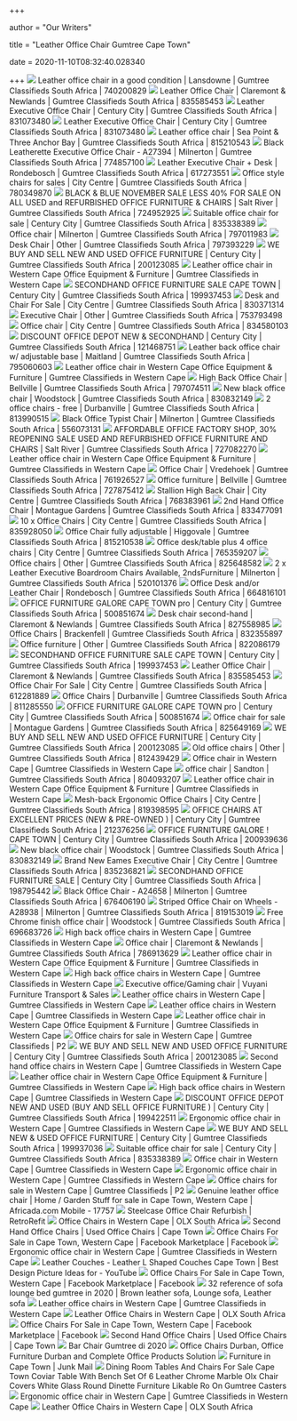 +++
        
author = "Our Writers"
        
title = "Leather Office Chair Gumtree Cape Town"
        
date = 2020-11-10T08:32:40.028340
        
+++
[ ![](https://i.ebayimg.com/images/g/HiMAAOSwdnhe2ASU/s-l800.jpg)](https://i.ebayimg.com/images/g/HiMAAOSwdnhe2ASU/s-l800.jpg) Leather office chair in a good condition | Lansdowne | Gumtree Classifieds  South Africa | 740200829
[ ![](https://i.ebayimg.com/images/g/5aUAAOSwK1xfqRbE/s-l800.jpg)](https://i.ebayimg.com/images/g/5aUAAOSwK1xfqRbE/s-l800.jpg) Leather Office Chair | Claremont & Newlands | Gumtree Classifieds South  Africa | 835585453
[ ![](https://i.ebayimg.com/images/g/sdQAAOSwQC1fn6tg/s-l800.jpg)](https://i.ebayimg.com/images/g/sdQAAOSwQC1fn6tg/s-l800.jpg) Leather Executive Office Chair | Century City | Gumtree Classifieds South  Africa | 831073480
[ ![](https://i.ebayimg.com/images/g/jzUAAOSw-k1fn6tr/s-l800.jpg)](https://i.ebayimg.com/images/g/jzUAAOSw-k1fn6tr/s-l800.jpg) Leather Executive Office Chair | Century City | Gumtree Classifieds South  Africa | 831073480
[ ![](https://i.ebayimg.com/images/g/4LoAAOSw2M9feviN/s-l800.jpg)](https://i.ebayimg.com/images/g/4LoAAOSw2M9feviN/s-l800.jpg) Leather office chair | Sea Point & Three Anchor Bay | Gumtree Classifieds  South Africa | 815210543
[ ![](https://i.ebayimg.com/images/g/PpEAAOSwudpfNWBF/s-l800.jpg)](https://i.ebayimg.com/images/g/PpEAAOSwudpfNWBF/s-l800.jpg) Black Leatherette Executive Office Chair - A27394 | Milnerton | Gumtree  Classifieds South Africa | 774857100
[ ![](https://i.ebayimg.com/images/g/aCcAAOSwpbhdtnn~/s-l800.jpg)](https://i.ebayimg.com/images/g/aCcAAOSwpbhdtnn~/s-l800.jpg) Leather Executive Chair + Desk | Rondebosch | Gumtree Classifieds South  Africa | 617273551
[ ![](https://i.ebayimg.com/images/g/RcIAAOSwVXJfLv9J/s-l800.jpg)](https://i.ebayimg.com/images/g/RcIAAOSwVXJfLv9J/s-l800.jpg) Office style chairs for sales | City Centre | Gumtree Classifieds South  Africa | 780349870
[ ![](https://i.ebayimg.com/images/g/tm8AAOSwR4herrNL/s-l800.jpg)](https://i.ebayimg.com/images/g/tm8AAOSwR4herrNL/s-l800.jpg) BLACK & BLUE NOVEMBER SALE LESS 40% FOR SALE ON ALL USED and REFURBISHED OFFICE  FURNITURE & CHAIRS | Salt River | Gumtree Classifieds South Africa |  724952925
[ ![](https://i.ebayimg.com/images/g/u-YAAOSwjN5fqNNd/s-l800.jpg)](https://i.ebayimg.com/images/g/u-YAAOSwjN5fqNNd/s-l800.jpg) Suitable office chair for sale | Century City | Gumtree Classifieds South  Africa | 835338389
[ ![](https://i.ebayimg.com/images/g/lNkAAOSw9wpfUi1H/s-l800.jpg)](https://i.ebayimg.com/images/g/lNkAAOSw9wpfUi1H/s-l800.jpg) Office chair | Milnerton | Gumtree Classifieds South Africa | 797011983
[ ![](https://i.ebayimg.com/images/g/FvUAAOSw2lxfU1g6/s-l800.jpg)](https://i.ebayimg.com/images/g/FvUAAOSw2lxfU1g6/s-l800.jpg) Desk Chair | Other | Gumtree Classifieds South Africa | 797393229
[ ![](https://i.ebayimg.com/images/g/LdMAAOSwkNRdtrWZ/s-l800.jpg)](https://i.ebayimg.com/images/g/LdMAAOSwkNRdtrWZ/s-l800.jpg) WE BUY AND SELL NEW AND USED OFFICE FURNITURE | Century City | Gumtree  Classifieds South Africa | 200123085
[ ![](https://i.ebayimg.com/images/g/Em8AAOSw4iVfWOja/s-l400.jpg)](https://i.ebayimg.com/images/g/Em8AAOSw4iVfWOja/s-l400.jpg) Leather office chair in Western Cape Office Equipment & Furniture | Gumtree  Classifieds in Western Cape
[ ![](https://i.ebayimg.com/images/g/c5cAAOSwIQdZN-2Q/s-l800.jpg)](https://i.ebayimg.com/images/g/c5cAAOSwIQdZN-2Q/s-l800.jpg) SECONDHAND OFFICE FURNITURE SALE CAPE TOWN | Century City | Gumtree  Classifieds South Africa | 199937453
[ ![](https://i.ebayimg.com/images/g/deQAAOSwNNFfnTuj/s-l800.jpg)](https://i.ebayimg.com/images/g/deQAAOSwNNFfnTuj/s-l800.jpg) Desk and Chair For Sale | City Centre | Gumtree Classifieds South Africa |  830371314
[ ![](https://i.ebayimg.com/images/g/i0MAAOSw5ERe9mFu/s-l800.jpg)](https://i.ebayimg.com/images/g/i0MAAOSw5ERe9mFu/s-l800.jpg) Executive Chair | Other | Gumtree Classifieds South Africa | 753793498
[ ![](https://i.ebayimg.com/images/g/LFEAAOSwbVVfpn7n/s-l800.jpg)](https://i.ebayimg.com/images/g/LFEAAOSwbVVfpn7n/s-l800.jpg) Office chair | City Centre | Gumtree Classifieds South Africa | 834580103
[ ![](https://i.ebayimg.com/images/g/omYAAOSwNRdX88OL/s-l800.jpg)](https://i.ebayimg.com/images/g/omYAAOSwNRdX88OL/s-l800.jpg) DISCOUNT OFFICE DEPOT NEW & SECONDHAND | Century City | Gumtree Classifieds  South Africa | 121468751
[ ![](https://i.ebayimg.com/images/g/d6cAAOSwZMNfTjZa/s-l800.jpg)](https://i.ebayimg.com/images/g/d6cAAOSwZMNfTjZa/s-l800.jpg) Leather back office chair w/ adjustable base | Maitland | Gumtree  Classifieds South Africa | 795060603
[ ![](https://i.ebayimg.com/images/g/pQAAAOSwmC9fcdkq/s-l400.jpg)](https://i.ebayimg.com/images/g/pQAAAOSwmC9fcdkq/s-l400.jpg) Leather office chair in Western Cape Office Equipment & Furniture | Gumtree  Classifieds in Western Cape
[ ![](https://i.ebayimg.com/images/g/mKEAAOSw-nRfUkNM/s-l800.jpg)](https://i.ebayimg.com/images/g/mKEAAOSw-nRfUkNM/s-l800.jpg) High Back Office Chair | Bellville | Gumtree Classifieds South Africa |  797074511
[ ![](https://i.ebayimg.com/images/g/cd8AAOSw4h1fntau/s-l800.jpg)](https://i.ebayimg.com/images/g/cd8AAOSw4h1fntau/s-l800.jpg) New black office chair | Woodstock | Gumtree Classifieds South Africa |  830832149
[ ![](https://i.ebayimg.com/images/g/6jMAAOSwpo9fd0F0/s-l800.jpg)](https://i.ebayimg.com/images/g/6jMAAOSwpo9fd0F0/s-l800.jpg) 2 office chairs - free | Durbanville | Gumtree Classifieds South Africa |  813990515
[ ![](https://i.ebayimg.com/images/g/BFEAAOSw4R1dQULU/s-l800.jpg)](https://i.ebayimg.com/images/g/BFEAAOSw4R1dQULU/s-l800.jpg) Black Office Typist Chair | Milnerton | Gumtree Classifieds South Africa |  556073131
[ ![](https://i.ebayimg.com/images/g/9GoAAOSwgQletTYi/s-l800.jpg)](https://i.ebayimg.com/images/g/9GoAAOSwgQletTYi/s-l800.jpg) AFFORDABLE OFFICE FACTORY SHOP, 30% REOPENING SALE USED AND REFURBISHED OFFICE  FURNITURE AND CHAIRS | Salt River | Gumtree Classifieds South Africa |  727082270
[ ![](https://i.ebayimg.com/images/g/t7QAAOSwKbRfXcio/s-l400.jpg)](https://i.ebayimg.com/images/g/t7QAAOSwKbRfXcio/s-l400.jpg) Leather office chair in Western Cape Office Equipment & Furniture | Gumtree  Classifieds in Western Cape
[ ![](https://i.ebayimg.com/images/g/W4oAAOSwZm1fCDMu/s-l800.jpg)](https://i.ebayimg.com/images/g/W4oAAOSwZm1fCDMu/s-l800.jpg) Office Chair | Vredehoek | Gumtree Classifieds South Africa | 761926527
[ ![](https://i.ebayimg.com/images/g/nFEAAOSwfHZeuCwQ/s-l800.jpg)](https://i.ebayimg.com/images/g/nFEAAOSwfHZeuCwQ/s-l800.jpg) Office furniture | Bellville | Gumtree Classifieds South Africa | 727875412
[ ![](https://i.ebayimg.com/images/g/qT0AAOSwA2pfFtDf/s-l800.jpg)](https://i.ebayimg.com/images/g/qT0AAOSwA2pfFtDf/s-l800.jpg) Stallion High Back Chair | City Centre | Gumtree Classifieds South Africa |  768383961
[ ![](https://i.ebayimg.com/images/g/VRgAAOSwU55fo~n1/s-l800.jpg)](https://i.ebayimg.com/images/g/VRgAAOSwU55fo~n1/s-l800.jpg) 2nd Hand Office Chair | Montague Gardens | Gumtree Classifieds South Africa  | 833477091
[ ![](https://i.ebayimg.com/images/g/cwsAAOSwMplfqXqG/s-l800.jpg)](https://i.ebayimg.com/images/g/cwsAAOSwMplfqXqG/s-l800.jpg) 10 x Office Chairs | City Centre | Gumtree Classifieds South Africa |  835928050
[ ![](https://i.ebayimg.com/images/g/y~EAAOSwe7FfevjV/s-l800.jpg)](https://i.ebayimg.com/images/g/y~EAAOSwe7FfevjV/s-l800.jpg) Office Chair fully adjustable | Higgovale | Gumtree Classifieds South  Africa | 815210538
[ ![](https://i.ebayimg.com/images/g/cSQAAOSwYYlfEA74/s-l800.jpg)](https://i.ebayimg.com/images/g/cSQAAOSwYYlfEA74/s-l800.jpg) Office desk/table plus 4 office chairs | City Centre | Gumtree Classifieds  South Africa | 765359207
[ ![](https://i.ebayimg.com/images/g/0qMAAOSwPLFfkaUT/s-l800.jpg)](https://i.ebayimg.com/images/g/0qMAAOSwPLFfkaUT/s-l800.jpg) Office chairs | Other | Gumtree Classifieds South Africa | 825648582
[ ![](https://i.ebayimg.com/images/g/10kAAOSwQ4RdqZPh/s-l800.jpg)](https://i.ebayimg.com/images/g/10kAAOSwQ4RdqZPh/s-l800.jpg) 2 x Leather Executive Boardroom Chairs Available, 2ndsFurniture | Milnerton  | Gumtree Classifieds South Africa | 520101376
[ ![](https://i.ebayimg.com/images/g/12cAAOSwtoleGhOP/s-l800.jpg)](https://i.ebayimg.com/images/g/12cAAOSwtoleGhOP/s-l800.jpg) Office Desk and/or Leather Chair | Rondebosch | Gumtree Classifieds South  Africa | 664816101
[ ![](https://i.ebayimg.com/images/g/urQAAOSwJhhfNUWk/s-l800.jpg)](https://i.ebayimg.com/images/g/urQAAOSwJhhfNUWk/s-l800.jpg) OFFICE FURNITURE GALORE CAPE TOWN pro | Century City | Gumtree Classifieds  South Africa | 500851674
[ ![](https://i.ebayimg.com/images/g/NAkAAOSwXkRfltBi/s-l800.jpg)](https://i.ebayimg.com/images/g/NAkAAOSwXkRfltBi/s-l800.jpg) Desk chair second-hand | Claremont & Newlands | Gumtree Classifieds South  Africa | 827558985
[ ![](https://i.ebayimg.com/images/g/F18AAOSwvddfobll/s-l800.jpg)](https://i.ebayimg.com/images/g/F18AAOSwvddfobll/s-l800.jpg) Office Chairs | Brackenfell | Gumtree Classifieds South Africa | 832355897
[ ![](https://i.ebayimg.com/images/g/8r8AAOSwco1fiYim/s-l800.jpg)](https://i.ebayimg.com/images/g/8r8AAOSwco1fiYim/s-l800.jpg) Office furniture | Other | Gumtree Classifieds South Africa | 822086179
[ ![](https://i.ebayimg.com/images/g/OEEAAOSwYlRZN-2C/s-l800.jpg)](https://i.ebayimg.com/images/g/OEEAAOSwYlRZN-2C/s-l800.jpg) SECONDHAND OFFICE FURNITURE SALE CAPE TOWN | Century City | Gumtree  Classifieds South Africa | 199937453
[ ![](https://i.ebayimg.com/images/g/mxAAAOSwHflfqRbH/s-l800.jpg)](https://i.ebayimg.com/images/g/mxAAAOSwHflfqRbH/s-l800.jpg) Leather Office Chair | Claremont & Newlands | Gumtree Classifieds South  Africa | 835585453
[ ![](https://i.ebayimg.com/images/g/o8sAAOSwDYZdrEhY/s-l800.jpg)](https://i.ebayimg.com/images/g/o8sAAOSwDYZdrEhY/s-l800.jpg) Office Chair For Sale | City Centre | Gumtree Classifieds South Africa |  612281889
[ ![](https://i.ebayimg.com/images/g/cYoAAOSwBMJfceVd/s-l800.jpg)](https://i.ebayimg.com/images/g/cYoAAOSwBMJfceVd/s-l800.jpg) Office Chairs | Durbanville | Gumtree Classifieds South Africa | 811285550
[ ![](https://i.ebayimg.com/images/g/oQsAAOSwq4tfNUWi/s-l800.jpg)](https://i.ebayimg.com/images/g/oQsAAOSwq4tfNUWi/s-l800.jpg) OFFICE FURNITURE GALORE CAPE TOWN pro | Century City | Gumtree Classifieds  South Africa | 500851674
[ ![](https://i.ebayimg.com/images/g/Dw0AAOSwwPlfkbau/s-l800.jpg)](https://i.ebayimg.com/images/g/Dw0AAOSwwPlfkbau/s-l800.jpg) Office chair for sale | Montague Gardens | Gumtree Classifieds South Africa  | 825649169
[ ![](https://i.ebayimg.com/images/g/8WUAAOSws5FdtrWo/s-l800.jpg)](https://i.ebayimg.com/images/g/8WUAAOSws5FdtrWo/s-l800.jpg) WE BUY AND SELL NEW AND USED OFFICE FURNITURE | Century City | Gumtree  Classifieds South Africa | 200123085
[ ![](https://i.ebayimg.com/images/g/5hwAAOSwgINfdEpx/s-l800.jpg)](https://i.ebayimg.com/images/g/5hwAAOSwgINfdEpx/s-l800.jpg) Old office chairs | Other | Gumtree Classifieds South Africa | 812439429
[ ![](https://i.ebayimg.com/images/g/L2UAAOSwDnpfoliU/s-l400.jpg)](https://i.ebayimg.com/images/g/L2UAAOSwDnpfoliU/s-l400.jpg) Office chair in Western Cape | Gumtree Classifieds in Western Cape
[ ![](https://i.ebayimg.com/images/g/m8IAAOSwxxFfYcSA/s-l800.jpg)](https://i.ebayimg.com/images/g/m8IAAOSwxxFfYcSA/s-l800.jpg) office chair | Sandton | Gumtree Classifieds South Africa | 804093207
[ ![](https://i.ebayimg.com/images/g/HIYAAOSwgihdI1LE/s-l400.jpg)](https://i.ebayimg.com/images/g/HIYAAOSwgihdI1LE/s-l400.jpg) Leather office chair in Western Cape Office Equipment & Furniture | Gumtree  Classifieds in Western Cape
[ ![](https://i.ebayimg.com/images/g/FkQAAOSw5K5fhEqP/s-l800.jpg)](https://i.ebayimg.com/images/g/FkQAAOSw5K5fhEqP/s-l800.jpg) Mesh-back Ergonomic Office Chairs | City Centre | Gumtree Classifieds South  Africa | 819398595
[ ![](https://i.ebayimg.com/images/g/NTcAAOSwmiZZ3L~k/s-l800.jpg)](https://i.ebayimg.com/images/g/NTcAAOSwmiZZ3L~k/s-l800.jpg) OFFICE CHAIRS AT EXCELLENT PRICES (NEW & PRE-OWNED ) | Century City |  Gumtree Classifieds South Africa | 212376256
[ ![](https://i.ebayimg.com/images/g/2L4AAOSwetRZlBEK/s-l800.jpg)](https://i.ebayimg.com/images/g/2L4AAOSwetRZlBEK/s-l800.jpg) OFFICE FURNITURE GALORE ! CAPE TOWN | Century City | Gumtree Classifieds  South Africa | 200939636
[ ![](https://i.ebayimg.com/images/g/UqoAAOSwH9tfntbF/s-l800.jpg)](https://i.ebayimg.com/images/g/UqoAAOSwH9tfntbF/s-l800.jpg) New black office chair | Woodstock | Gumtree Classifieds South Africa |  830832149
[ ![](https://i.ebayimg.com/images/g/5jwAAOSwnA9fqEU7/s-l800.jpg)](https://i.ebayimg.com/images/g/5jwAAOSwnA9fqEU7/s-l800.jpg) Brand New Eames Executive Chair | City Centre | Gumtree Classifieds South  Africa | 835236821
[ ![](https://i.ebayimg.com/images/g/e64AAOSw-ABbiSh1/s-l800.jpg)](https://i.ebayimg.com/images/g/e64AAOSw-ABbiSh1/s-l800.jpg) SECONDHAND OFFICE FURNITURE SALE | Century City | Gumtree Classifieds South  Africa | 198795442
[ ![](https://i.ebayimg.com/images/g/ISwAAOSwzQFeORTc/s-l800.jpg)](https://i.ebayimg.com/images/g/ISwAAOSwzQFeORTc/s-l800.jpg) Black Office Chair - A24658 | Milnerton | Gumtree Classifieds South Africa  | 676406190
[ ![](https://i.ebayimg.com/images/g/8hkAAOSwYzBfhBIv/s-l800.jpg)](https://i.ebayimg.com/images/g/8hkAAOSwYzBfhBIv/s-l800.jpg) Striped Office Chair on Wheels - A28938 | Milnerton | Gumtree Classifieds  South Africa | 819153019
[ ![](https://i.ebayimg.com/images/g/nIcAAOSw0-5eVQCF/s-l800.jpg)](https://i.ebayimg.com/images/g/nIcAAOSw0-5eVQCF/s-l800.jpg) Free Chrome finish office chair | Woodstock | Gumtree Classifieds South  Africa | 696683726
[ ![](https://i.ebayimg.com/images/g/ejMAAOSwejBfMt4F/s-l400.jpg)](https://i.ebayimg.com/images/g/ejMAAOSwejBfMt4F/s-l400.jpg) High back office chairs in Western Cape | Gumtree Classifieds in Western  Cape
[ ![](https://i.ebayimg.com/images/g/GA8AAOSwFBlfPOnS/s-l800.jpg)](https://i.ebayimg.com/images/g/GA8AAOSwFBlfPOnS/s-l800.jpg) Office chair | Claremont & Newlands | Gumtree Classifieds South Africa |  786913629
[ ![](https://i.ebayimg.com/images/g/VKsAAOSwbopfcrlt/s-l400.jpg)](https://i.ebayimg.com/images/g/VKsAAOSwbopfcrlt/s-l400.jpg) Leather office chair in Western Cape Office Equipment & Furniture | Gumtree  Classifieds in Western Cape
[ ![](https://i.ebayimg.com/images/g/wa0AAOSwRi9eLu5w/s-l400.jpg)](https://i.ebayimg.com/images/g/wa0AAOSwRi9eLu5w/s-l400.jpg) High back office chairs in Western Cape | Gumtree Classifieds in Western  Cape
[ ![](https://www.vuyanitrans.co.za/wp-content/uploads/2020/01/Executive-office-Gaming-chair-in-a-very-good-condition-Lansdowne-Gumtree-Classifieds-South-Africa-674767532.png)](https://www.vuyanitrans.co.za/wp-content/uploads/2020/01/Executive-office-Gaming-chair-in-a-very-good-condition-Lansdowne-Gumtree-Classifieds-South-Africa-674767532.png) Executive office/Gaming chair | Vuyani Furniture Transport & Sales
[ ![](https://i.ebayimg.com/images/g/tG8AAOSwxYNfQ5Uu/s-l400.jpg)](https://i.ebayimg.com/images/g/tG8AAOSwxYNfQ5Uu/s-l400.jpg) Leather office chairs in Western Cape | Gumtree Classifieds in Western Cape
[ ![](https://i.ebayimg.com/images/g/ndcAAOSweAlfoQ8N/s-l400.jpg)](https://i.ebayimg.com/images/g/ndcAAOSweAlfoQ8N/s-l400.jpg) Leather office chairs in Western Cape | Gumtree Classifieds in Western Cape
[ ![](https://i.ebayimg.com/images/g/jdEAAOSwAj9dqZPh/s-l400.jpg)](https://i.ebayimg.com/images/g/jdEAAOSwAj9dqZPh/s-l400.jpg) Leather office chair in Western Cape Office Equipment & Furniture | Gumtree  Classifieds in Western Cape
[ ![](https://i.ebayimg.com/images/g/RGwAAOSw9TRfmZky/s-l400.jpg)](https://i.ebayimg.com/images/g/RGwAAOSw9TRfmZky/s-l400.jpg) Office chairs for sale in Western Cape | Gumtree Classifieds | P2
[ ![](https://i.ebayimg.com/images/g/SQgAAOSwSzRZOTFA/s-l800.jpg)](https://i.ebayimg.com/images/g/SQgAAOSwSzRZOTFA/s-l800.jpg) WE BUY AND SELL NEW AND USED OFFICE FURNITURE | Century City | Gumtree  Classifieds South Africa | 200123085
[ ![](https://i.ebayimg.com/images/g/rCgAAOSwJBdd5l8E/s-l400.jpg)](https://i.ebayimg.com/images/g/rCgAAOSwJBdd5l8E/s-l400.jpg) Second hand office chairs in Western Cape | Gumtree Classifieds in Western  Cape
[ ![](https://i.ebayimg.com/images/g/GywAAOSwsVVfTKMh/s-l400.jpg)](https://i.ebayimg.com/images/g/GywAAOSwsVVfTKMh/s-l400.jpg) Leather office chair in Western Cape Office Equipment & Furniture | Gumtree  Classifieds in Western Cape
[ ![](https://i.ebayimg.com/images/g/oIcAAOSwK9ZfoqMz/s-l400.jpg)](https://i.ebayimg.com/images/g/oIcAAOSwK9ZfoqMz/s-l400.jpg) High back office chairs in Western Cape | Gumtree Classifieds in Western  Cape
[ ![](https://i.ebayimg.com/images/g/v3IAAOSwY3BZL8em/s-l800.jpg)](https://i.ebayimg.com/images/g/v3IAAOSwY3BZL8em/s-l800.jpg) DISCOUNT OFFICE DEPOT NEW AND USED (BUY AND SELL OFFICE FURNITURE ) |  Century City | Gumtree Classifieds South Africa | 199422511
[ ![](https://i.ebayimg.com/images/g/quEAAOSwLndfo-AH/s-l400.jpg)](https://i.ebayimg.com/images/g/quEAAOSwLndfo-AH/s-l400.jpg) Ergonomic office chair in Western Cape | Gumtree Classifieds in Western Cape
[ ![](https://i.ebayimg.com/images/g/3zUAAOSw8gddynZ0/s-l800.jpg)](https://i.ebayimg.com/images/g/3zUAAOSw8gddynZ0/s-l800.jpg) WE BUY AND SELL NEW & USED OFFICE FURNITURE | Century City | Gumtree  Classifieds South Africa | 199937036
[ ![](https://i.ebayimg.com/images/g/-lUAAOSwQ5tfqNN5/s-l800.jpg)](https://i.ebayimg.com/images/g/-lUAAOSwQ5tfqNN5/s-l800.jpg) Suitable office chair for sale | Century City | Gumtree Classifieds South  Africa | 835338389
[ ![](https://i.ebayimg.com/images/g/Fx8AAOSw6OlfjAA5/s-l400.jpg)](https://i.ebayimg.com/images/g/Fx8AAOSw6OlfjAA5/s-l400.jpg) Office chair in Western Cape | Gumtree Classifieds in Western Cape
[ ![](https://i.ebayimg.com/images/g/d0QAAOSw8WJfbFX1/s-l400.jpg)](https://i.ebayimg.com/images/g/d0QAAOSw8WJfbFX1/s-l400.jpg) Ergonomic office chair in Western Cape | Gumtree Classifieds in Western Cape
[ ![](https://i.ebayimg.com/images/g/o1oAAOSwMJZflm-5/s-l400.jpg)](https://i.ebayimg.com/images/g/o1oAAOSwMJZflm-5/s-l400.jpg) Office chairs for sale in Western Cape | Gumtree Classifieds | P2
[ ![](https://www.africada.com/media/fotos/_1_1394373677.jpg)](https://www.africada.com/media/fotos/_1_1394373677.jpg) Genuine leather office chair | Home / Garden Stuff for sale in Cape Town,  Western Cape | Africada.com Mobile - 17757
[ ![](https://retrorefit.files.wordpress.com/2011/09/steelcase-1981.jpg)](https://retrorefit.files.wordpress.com/2011/09/steelcase-1981.jpg) Steelcase Office Chair Refurbish | RetroRefit
[ ![](https://apollo-ireland.akamaized.net/v1/files/lz76n0hb8d7s1-ZA/image)](https://apollo-ireland.akamaized.net/v1/files/lz76n0hb8d7s1-ZA/image) Office Chairs in Western Cape | OLX South Africa
[ ![](https://2ndsfurniture.co.za/office-chairs/img/BUC.jpg)](https://2ndsfurniture.co.za/office-chairs/img/BUC.jpg) Second Hand Office Chairs | Used Office Chairs | Cape Town
[ ![](https://lookaside.fbsbx.com/lookaside/crawler/media/?media_id=10223342793059621)](https://lookaside.fbsbx.com/lookaside/crawler/media/?media_id=10223342793059621) Office Chairs For Sale in Cape Town, Western Cape | Facebook Marketplace |  Facebook
[ ![](https://i.ebayimg.com/images/g/0rYAAOSwAclfkTrm/s-l400.jpg)](https://i.ebayimg.com/images/g/0rYAAOSwAclfkTrm/s-l400.jpg) Ergonomic office chair in Western Cape | Gumtree Classifieds in Western Cape
[ ![](https://i.ytimg.com/vi/Plovy6m9qA4/hqdefault.jpg)](https://i.ytimg.com/vi/Plovy6m9qA4/hqdefault.jpg) Leather Couches - Leather L Shaped Couches Cape Town | Best Design Picture  Ideas for - YouTube
[ ![](https://lookaside.fbsbx.com/lookaside/crawler/media/?media_id=1060657921117517)](https://lookaside.fbsbx.com/lookaside/crawler/media/?media_id=1060657921117517) Office Chairs For Sale in Cape Town, Western Cape | Facebook Marketplace |  Facebook
[ ![](https://i.pinimg.com/originals/48/4b/5a/484b5a44b1000dd85179b4254ea479f4.jpg)](https://i.pinimg.com/originals/48/4b/5a/484b5a44b1000dd85179b4254ea479f4.jpg) 32 reference of sofa lounge bed gumtree in 2020 | Brown leather sofa,  Lounge sofa, Leather sofa
[ ![](https://i.ebayimg.com/images/g/Cw0AAOSwPjZfqD3H/s-l400.jpg)](https://i.ebayimg.com/images/g/Cw0AAOSwPjZfqD3H/s-l400.jpg) Leather office chairs in Western Cape | Gumtree Classifieds in Western Cape
[ ![](https://apollo-ireland.akamaized.net/v1/files/07fm29wfo01v3-ZA/image)](https://apollo-ireland.akamaized.net/v1/files/07fm29wfo01v3-ZA/image) Leather Office Chairs in Western Cape | OLX South Africa
[ ![](https://lookaside.fbsbx.com/lookaside/crawler/media/?media_id=464562811184689)](https://lookaside.fbsbx.com/lookaside/crawler/media/?media_id=464562811184689) Office Chairs For Sale in Cape Town, Western Cape | Facebook Marketplace |  Facebook
[ ![](https://2ndsfurniture.co.za/office-chairs/img/ALD.jpg)](https://2ndsfurniture.co.za/office-chairs/img/ALD.jpg) Second Hand Office Chairs | Used Office Chairs | Cape Town
[ ![](https://i.pinimg.com/736x/63/f8/7c/63f87ca4aa8e806d0b047b466b2eb737.jpg)](https://i.pinimg.com/736x/63/f8/7c/63f87ca4aa8e806d0b047b466b2eb737.jpg) Bar Chair Gumtree di 2020
[ ![](http://progressoffice.co.za/images/Kingston%20High%20Back.jpg)](http://progressoffice.co.za/images/Kingston%20High%20Back.jpg) Office Chairs Durban, Office Furniture Durban and Complete Office Products  Solution
[ ![](https://junkmailimages.blob.core.windows.net/thumb/abc38238cbec4ce5b0b4f86ecac1a5e5.jpg)](https://junkmailimages.blob.core.windows.net/thumb/abc38238cbec4ce5b0b4f86ecac1a5e5.jpg) Furniture in Cape Town | Junk Mail
[ ![](https://gamesbox.site/wp-content/uploads/2018/12/dining-room-tables-and-chairs-for-sale-cape-town-coviar-table-with-bench-set-of-6-leather-chrome-marble.jpg)](https://gamesbox.site/wp-content/uploads/2018/12/dining-room-tables-and-chairs-for-sale-cape-town-coviar-table-with-bench-set-of-6-leather-chrome-marble.jpg) Dining Room Tables And Chairs For Sale Cape Town Coviar Table With Bench  Set Of 6 Leather Chrome Marble Olx Chair Covers White Glass Round Dinette  Furniture Likable Ro On Gumtree Casters
[ ![](https://i.ebayimg.com/images/g/2BYAAOSw0uRfY2OX/s-l400.jpg)](https://i.ebayimg.com/images/g/2BYAAOSw0uRfY2OX/s-l400.jpg) Ergonomic office chair in Western Cape | Gumtree Classifieds in Western Cape
[ ![](https://apollo-ireland.akamaized.net/v1/files/2xyqp34q8zej-ZA/image)](https://apollo-ireland.akamaized.net/v1/files/2xyqp34q8zej-ZA/image) Leather Office Chairs in Western Cape | OLX South Africa
